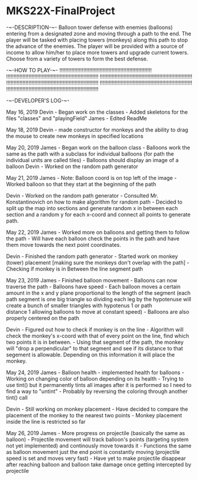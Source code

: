 # MKS22X-FinalProject

-~-DESCRIPTION-~-
Balloon tower defense with enemies (balloons) entering from a designated zone and moving through a path to the end. The player will be tasked with placing towers (monkeys) along this path to stop the advance of the enemies. The player will be provided with a source of income to allow him/her to place more towers and upgrade current towers. Choose from a variety of towers to form the best defense. 


-~-HOW TO PLAY-~-
!!!!!!!!!!!!!!!!!!!!!!!!!!!!!!!!!!!!!!!!!!!!!!!!!!!!!!!!!!!!!!
!!!!!!!!!!!!!!!!!!!!!!!!!!!!!!!!!!!!!!!!!!!!!!!!!!!!!!!!!!!!!!
!!!!!!!!!!!!!!!!!!!!!!!!!!!!!!!!!!!!!!!!!!!!!!!!!!!!!!!!!!!!!!
!!!!!!!!!!!!!!!!!!!!!!!!!!!!!!!!!!!!!!!!!!!!!!!!!!!!!!!!!!!!!!
!!!!!!!!!!!!!!!!!!!!!!!!!!!!!!!!!!!!!!!!!!!!!!!!!!!!!!!!!!!!!!
!!!!!!!!!!!!!!!!!!!!!!!!!!!!!!!!!!!!!!!!!!!!!!!!!!!!!!!!!!!!!!



-~-DEVELOPER'S LOG-~-

May 16, 2019
Devin - Began work on the classes
      - Added skeletons for the files "classes" and "playingField"
James - Edited ReadMe

May 18, 2019
Devin - made constructor for monkeys and the ability to drag the mouse to create new monkeys in specified locations

May 20, 2019
James - Began work on the balloon class
      - Balloons work the same as the path with a subclass for individual balloons (for path the individual units are called tiles)
      - Balloons should display an image of a balloon
Devin - Worked on the random path generator

May 21, 2019
James - Note: Balloon coord is on top left of the image
      - Worked balloon so that they start at the beginning of the path
      
Devin - Worked on the random path generator
      - Consulted Mr. Konstantinovich on how to make algorithm for random path
      - Decided to split up the map into sections and generate random x in between each section and a random y for each x-coord 
        and connect all points to generate path.
      
May 22, 2019
James - Worked more on balloons and getting them to follow the path
      - Will have each balloon check the points in the path and have them move towards the next point coordinates.
      
Devin - Finished the random path generator
      - Started work on monkey (tower) placement [making sure the monkeys don't overlap with the path]
      - Checking if monkey is in Between the line segment path
      
May 23, 2019
James - Finished balloon movement
      - Balloons can now traverse the path
      - Balloons have speed
      - Each balloon moves a certain amount in the x and y plane proportional to the length of the segment (each path segment is 
        one big triangle so dividing each leg by the hypotenuse will create a bunch of smaller triangles with hypotenus 1 or path   
        distance 1 allowing balloons to move at constant speed)
      - Balloons are also properly centered on the path
      
Devin - Figured out how to check if monkey is on the line
      - Algorithm will check the monkey's x-coord with that of every point on the line, find which two points it is in between.
      - Using that segment of the path, the monkey will "drop a perpendicular" to that segment and see if its distance to that            
        segement is allowable. Depending on this information it will place the monkey.
      
May 24, 2019
James - Balloon health - implemented health for balloons
      - Working on changing color of balloon depending on its health
      - Trying to use tint() but it permanently tints all images after it is performed so I need to find a way to "untint"
      - Probably by reversing the coloring through another tint() call

Devin - Still working on monkey placement
      - Have decided to compare the placement of the monkey to the nearest two points
      - Monkey placement inside the line is restricted so far

May 26, 2019
James - More progress on projectile (basically the same as balloon)
      - Projectile movement will track balloon's points (targeting system not yet implemented) and continously move towards it
      - Functions the same as balloon movement just the end point is constantly moving (projectile speed is set and moves very fast)
      - Have yet to make projectile disappear after reaching balloon and balloon take damage once getting intercepted by projectile
